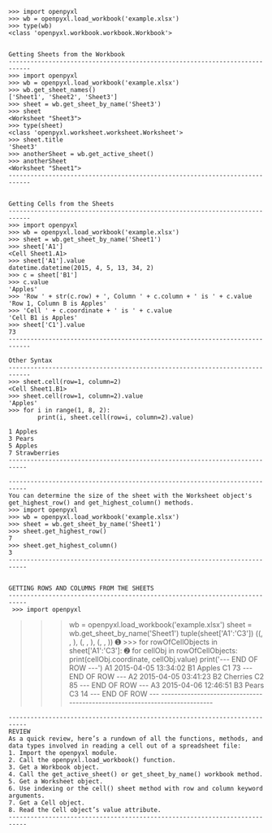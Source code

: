 
	>>> import openpyxl
	>>> wb = openpyxl.load_workbook('example.xlsx')
	>>> type(wb)
	<class 'openpyxl.workbook.workbook.Workbook'>


	Getting Sheets from the Workbook
	----------------------------------------------------------------------------
	>>> import openpyxl
	>>> wb = openpyxl.load_workbook('example.xlsx')
	>>> wb.get_sheet_names()
	['Sheet1', 'Sheet2', 'Sheet3']
	>>> sheet = wb.get_sheet_by_name('Sheet3')
	>>> sheet
	<Worksheet "Sheet3">
	>>> type(sheet) 
	<class 'openpyxl.worksheet.worksheet.Worksheet'>
	>>> sheet.title
	'Sheet3'
	>>> anotherSheet = wb.get_active_sheet()
	>>> anotherSheet
	<Worksheet "Sheet1">
	----------------------------------------------------------------------------


	Getting Cells from the Sheets
	----------------------------------------------------------------------------
	>>> import openpyxl
	>>> wb = openpyxl.load_workbook('example.xlsx')
	>>> sheet = wb.get_sheet_by_name('Sheet1')
	>>> sheet['A1']
	<Cell Sheet1.A1>
	>>> sheet['A1'].value
	datetime.datetime(2015, 4, 5, 13, 34, 2)
	>>> c = sheet['B1']
	>>> c.value
	'Apples'
	>>> 'Row ' + str(c.row) + ', Column ' + c.column + ' is ' + c.value
	'Row 1, Column B is Apples'
	>>> 'Cell ' + c.coordinate + ' is ' + c.value
	'Cell B1 is Apples'
	>>> sheet['C1'].value
	73
	----------------------------------------------------------------------------

	Other Syntax
	----------------------------------------------------------------------------
	>>> sheet.cell(row=1, column=2)
	<Cell Sheet1.B1>
	>>> sheet.cell(row=1, column=2).value
	'Apples'
	>>> for i in range(1, 8, 2):
	        print(i, sheet.cell(row=i, column=2).value)

	1 Apples
	3 Pears
	5 Apples
	7 Strawberries
	---------------------------------------------------------------------------

	---------------------------------------------------------------------------
	You can determine the size of the sheet with the Worksheet object's
	get_highest_row() and get_highest_column() methods. 
	>>> import openpyxl
	>>> wb = openpyxl.load_workbook('example.xlsx')
	>>> sheet = wb.get_sheet_by_name('Sheet1')
	>>> sheet.get_highest_row()
	7
	>>> sheet.get_highest_column()
	3
	---------------------------------------------------------------------------


	GETTING ROWS AND COLUMNS FROM THE SHEETS
	---------------------------------------------------------------------------
	 >>> import openpyxl
   >>> wb = openpyxl.load_workbook('example.xlsx')
   >>> sheet = wb.get_sheet_by_name('Sheet1')
   >>> tuple(sheet['A1':'C3'])
   ((<Cell Sheet1.A1>, <Cell Sheet1.B1>, <Cell Sheet1.C1>), (<Cell Sheet1.A2>,
   <Cell Sheet1.B2>, <Cell Sheet1.C2>), (<Cell Sheet1.A3>, <Cell Sheet1.B3>,
   <Cell Sheet1.C3>))
➊ >>> for rowOfCellObjects in sheet['A1':'C3']:
➋         for cellObj in rowOfCellObjects:
               print(cellObj.coordinate, cellObj.value)
           print('--- END OF ROW ---')
   A1 2015-04-05 13:34:02
   B1 Apples
   C1 73
   --- END OF ROW ---
   A2 2015-04-05 03:41:23
   B2 Cherries
   C2 85
   --- END OF ROW ---
   A3 2015-04-06 12:46:51
   B3 Pears
   C3 14
   --- END OF ROW ---
   	---------------------------------------------------------------------------

   	---------------------------------------------------------------------------
   	REVIEW
   	As a quick review, here’s a rundown of all the functions, methods, and data types involved in reading a cell out of a spreadsheet file:
	1. Import the openpyxl module.
	2. Call the openpyxl.load_workbook() function.
	3. Get a Workbook object.
	4. Call the get_active_sheet() or get_sheet_by_name() workbook method.
	5. Get a Worksheet object.
	6. Use indexing or the cell() sheet method with row and column keyword arguments.
	7. Get a Cell object.
	8. Read the Cell object’s value attribute.
   	---------------------------------------------------------------------------